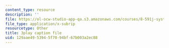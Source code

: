 ```yaml
---
content_type: resource
description: ''
file: https://ol-ocw-studio-app-qa.s3.amazonaws.com/courses/8-591j-systems-biology-fall-2014/129aae4953945f7094bf67b003a2ec88_KLrPm-BEEOI.vtt
file_type: application/x-subrip
resourcetype: Other
title: 3play caption file
uid: 129aae49-5394-5f70-94bf-67b003a2ec88
---
```

